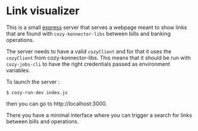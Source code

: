 Link visualizer
===============

This is a small [express] server that serves a webpage meant to show
links that are found with `cozy-konnector-libs` between bills and
banking operations.

The server needs to have a valid `cozyClient` and for that it uses the
`cozyClient` from cozy-konnector-libs. This means that it should be run
with `cozy-jobs-cli` to have the right credentials passed as environment
variables.

To launch the server :

```
$ cozy-run-dev index.js
```

then you can go to http://localhost:3000.

There you have a minimal interface where you can trigger a search for links
between bills and operations.

[express]: https://expressjs.com/



